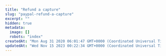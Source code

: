 ```yaml
---
title: "Refund a capture"
slug: "paypal-refund-a-capture"
excerpt: ""
hidden: true
metadata: 
  image: []
  robots: "index"
createdAt: "Mon Aug 31 2020 06:01:47 GMT+0000 (Coordinated Universal Time)"
updatedAt: "Wed Nov 15 2023 00:22:34 GMT+0000 (Coordinated Universal Time)"
---
```


